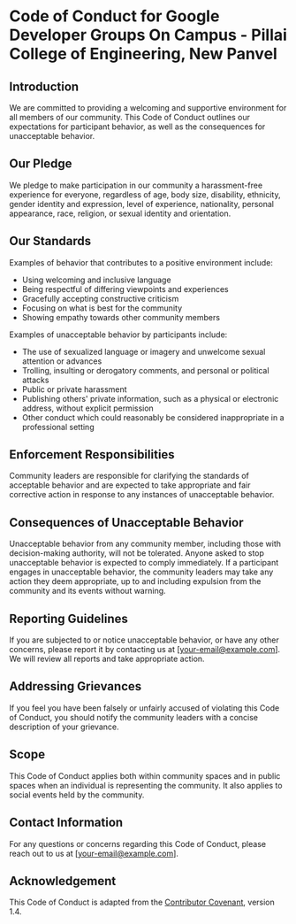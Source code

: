 # Code of Conduct for Google Developer Groups On Campus - Pillai College of Engineering, New Panvel

## Introduction

We are committed to providing a welcoming and supportive environment for all members of our community. This Code of Conduct outlines our expectations for participant behavior, as well as the consequences for unacceptable behavior.

## Our Pledge

We pledge to make participation in our community a harassment-free experience for everyone, regardless of age, body size, disability, ethnicity, gender identity and expression, level of experience, nationality, personal appearance, race, religion, or sexual identity and orientation.

## Our Standards

Examples of behavior that contributes to a positive environment include:

- Using welcoming and inclusive language
- Being respectful of differing viewpoints and experiences
- Gracefully accepting constructive criticism
- Focusing on what is best for the community
- Showing empathy towards other community members

Examples of unacceptable behavior by participants include:

- The use of sexualized language or imagery and unwelcome sexual attention or advances
- Trolling, insulting or derogatory comments, and personal or political attacks
- Public or private harassment
- Publishing others' private information, such as a physical or electronic address, without explicit permission
- Other conduct which could reasonably be considered inappropriate in a professional setting

## Enforcement Responsibilities

Community leaders are responsible for clarifying the standards of acceptable behavior and are expected to take appropriate and fair corrective action in response to any instances of unacceptable behavior.

## Consequences of Unacceptable Behavior

Unacceptable behavior from any community member, including those with decision-making authority, will not be tolerated. Anyone asked to stop unacceptable behavior is expected to comply immediately. If a participant engages in unacceptable behavior, the community leaders may take any action they deem appropriate, up to and including expulsion from the community and its events without warning.

## Reporting Guidelines

If you are subjected to or notice unacceptable behavior, or have any other concerns, please report it by contacting us at [your-email@example.com]. We will review all reports and take appropriate action.

## Addressing Grievances

If you feel you have been falsely or unfairly accused of violating this Code of Conduct, you should notify the community leaders with a concise description of your grievance.

## Scope

This Code of Conduct applies both within community spaces and in public spaces when an individual is representing the community. It also applies to social events held by the community.

## Contact Information

For any questions or concerns regarding this Code of Conduct, please reach out to us at [your-email@example.com].

## Acknowledgement

This Code of Conduct is adapted from the [Contributor Covenant](https://www.contributor-covenant.org), version 1.4.
